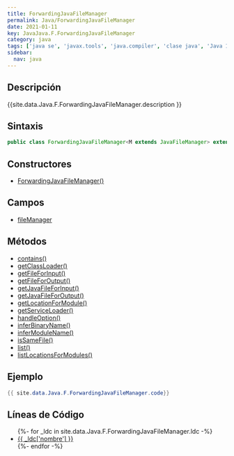 ```yaml
---
title: ForwardingJavaFileManager
permalink: Java/ForwardingJavaFileManager
date: 2021-01-11
key: JavaJava.F.ForwardingJavaFileManager
category: java
tags: ['java se', 'javax.tools', 'java.compiler', 'clase java', 'Java 1.6']
sidebar: 
  nav: java
---
```


## Descripción
{{site.data.Java.F.ForwardingJavaFileManager.description }}

## Sintaxis
~~~java
public class ForwardingJavaFileManager<M extends JavaFileManager> extends Object implements JavaFileManager
~~~

## Constructores
* [ForwardingJavaFileManager()](/Java/ForwardingJavaFileManager/ForwardingJavaFileManager/)

## Campos
* [fileManager](/Java/ForwardingJavaFileManager/fileManager)

## Métodos
* [contains()](/Java/ForwardingJavaFileManager/contains)
* [getClassLoader()](/Java/ForwardingJavaFileManager/getClassLoader)
* [getFileForInput()](/Java/ForwardingJavaFileManager/getFileForInput)
* [getFileForOutput()](/Java/ForwardingJavaFileManager/getFileForOutput)
* [getJavaFileForInput()](/Java/ForwardingJavaFileManager/getJavaFileForInput)
* [getJavaFileForOutput()](/Java/ForwardingJavaFileManager/getJavaFileForOutput)
* [getLocationForModule()](/Java/ForwardingJavaFileManager/getLocationForModule)
* [getServiceLoader()](/Java/ForwardingJavaFileManager/getServiceLoader)
* [handleOption()](/Java/ForwardingJavaFileManager/handleOption)
* [inferBinaryName()](/Java/ForwardingJavaFileManager/inferBinaryName)
* [inferModuleName()](/Java/ForwardingJavaFileManager/inferModuleName)
* [isSameFile()](/Java/ForwardingJavaFileManager/isSameFile)
* [list()](/Java/ForwardingJavaFileManager/list)
* [listLocationsForModules()](/Java/ForwardingJavaFileManager/listLocationsForModules)

## Ejemplo
~~~java
{{ site.data.Java.F.ForwardingJavaFileManager.code}}
~~~

## Líneas de Código
<ul>
{%- for _ldc in site.data.Java.F.ForwardingJavaFileManager.ldc -%}
   <li>
       <a href="{{_ldc['url'] }}">{{ _ldc['nombre'] }}</a>
   </li>
{%- endfor -%}
</ul>
